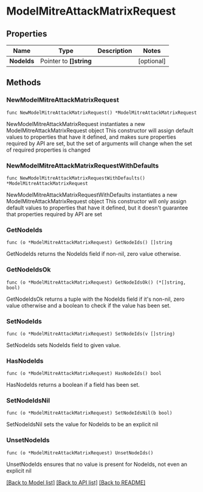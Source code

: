 # ModelMitreAttackMatrixRequest

## Properties

Name | Type | Description | Notes
------------ | ------------- | ------------- | -------------
**NodeIds** | Pointer to **[]string** |  | [optional] 

## Methods

### NewModelMitreAttackMatrixRequest

`func NewModelMitreAttackMatrixRequest() *ModelMitreAttackMatrixRequest`

NewModelMitreAttackMatrixRequest instantiates a new ModelMitreAttackMatrixRequest object
This constructor will assign default values to properties that have it defined,
and makes sure properties required by API are set, but the set of arguments
will change when the set of required properties is changed

### NewModelMitreAttackMatrixRequestWithDefaults

`func NewModelMitreAttackMatrixRequestWithDefaults() *ModelMitreAttackMatrixRequest`

NewModelMitreAttackMatrixRequestWithDefaults instantiates a new ModelMitreAttackMatrixRequest object
This constructor will only assign default values to properties that have it defined,
but it doesn't guarantee that properties required by API are set

### GetNodeIds

`func (o *ModelMitreAttackMatrixRequest) GetNodeIds() []string`

GetNodeIds returns the NodeIds field if non-nil, zero value otherwise.

### GetNodeIdsOk

`func (o *ModelMitreAttackMatrixRequest) GetNodeIdsOk() (*[]string, bool)`

GetNodeIdsOk returns a tuple with the NodeIds field if it's non-nil, zero value otherwise
and a boolean to check if the value has been set.

### SetNodeIds

`func (o *ModelMitreAttackMatrixRequest) SetNodeIds(v []string)`

SetNodeIds sets NodeIds field to given value.

### HasNodeIds

`func (o *ModelMitreAttackMatrixRequest) HasNodeIds() bool`

HasNodeIds returns a boolean if a field has been set.

### SetNodeIdsNil

`func (o *ModelMitreAttackMatrixRequest) SetNodeIdsNil(b bool)`

 SetNodeIdsNil sets the value for NodeIds to be an explicit nil

### UnsetNodeIds
`func (o *ModelMitreAttackMatrixRequest) UnsetNodeIds()`

UnsetNodeIds ensures that no value is present for NodeIds, not even an explicit nil

[[Back to Model list]](../README.md#documentation-for-models) [[Back to API list]](../README.md#documentation-for-api-endpoints) [[Back to README]](../README.md)


